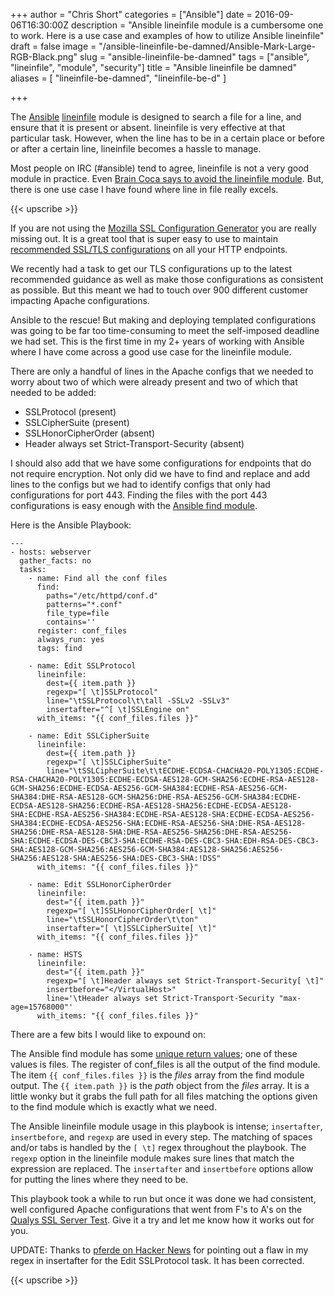 +++
author = "Chris Short"
categories = ["Ansible"]
date = 2016-09-06T16:30:00Z
description = "Ansible lineinfile module is a cumbersome one to work. Here is a use case and examples of how to utilize Ansible lineinfile"
draft = false
image = "/ansible-lineinfile-be-damned/Ansible-Mark-Large-RGB-Black.png"
slug = "ansible-lineinfile-be-damned"
tags = ["ansible", "lineinfile", "module", "security"]
title = "Ansible lineinfile be damned"
aliases = [
  "lineinfile-be-damned",
  "lineinfile-be-d"
]

+++

The [Ansible](/tags/ansible/) [lineinfile](http://docs.ansible.com/ansible/lineinfile_module.html) module is designed to search a file for a line, and ensure that it is present or absent. lineinfile is very effective at that particular task. However, when the line has to be in a certain place or before or after a certain line, lineinfile becomes a hassle to manage.

Most people on IRC (#ansible) tend to agree, lineinfile is not a very good module in practice. Even [Brain Coca says to avoid the lineinfile module](https://groups.google.com/d/msg/ansible-project/vjquGCRcLJc/QEgebch_DQAJ). But, there is one use case I have found where line in file really excels.

{{< upscribe >}}

If you are not using the [Mozilla SSL Configuration Generator](https://mozilla.github.io/server-side-tls/ssl-config-generator/) you are really missing out. It is a great tool that is super easy to use to maintain [recommended SSL/TLS configurations](https://wiki.mozilla.org/Security/Server_Side_TLS#Recommended_configurations) on all your HTTP endpoints.

We recently had a task to get our TLS configurations up to the latest recommended guidance as well as make those configurations as consistent as possible. But this meant we had to touch over 900 different customer impacting Apache configurations.

Ansible to the rescue! But making and deploying templated configurations was going to be far too time-consuming to meet the self-imposed deadline we had set. This is the first time in my 2+ years of working with Ansible where I have come across a good use case for the lineinfile module.

<script async src="//pagead2.googlesyndication.com/pagead/js/adsbygoogle.js"></script>
<!-- chrisshort.net Responsive -->
<ins class="adsbygoogle"
     style="display:block"
     data-ad-client="ca-pub-8972983586873269"
     data-ad-slot="1297095894"
     data-ad-format="auto"></ins>
<script>
   (adsbygoogle = window.adsbygoogle || []).push({});
</script>

There are only a handful of lines in the Apache configs that we needed to worry about two of which were already present and two of which that needed to be added:

* SSLProtocol (present)
* SSLCipherSuite (present)
* SSLHonorCipherOrder (absent)
* Header always set Strict-Transport-Security (absent)

I should also add that we have some configurations for endpoints that do not require encryption. Not only did we have to find and replace and add lines to the configs but we had to identify configs that only had configurations for port 443. Finding the files with the port 443 configurations is easy enough with the [Ansible find module](http://docs.ansible.com/ansible/find_module.html).

<script async src="//pagead2.googlesyndication.com/pagead/js/adsbygoogle.js"></script>
<!-- chrisshort.net Responsive -->
<ins class="adsbygoogle"
     style="display:block"
     data-ad-client="ca-pub-8972983586873269"
     data-ad-slot="1297095894"
     data-ad-format="auto"></ins>
<script>
   (adsbygoogle = window.adsbygoogle || []).push({});
</script>

Here is the Ansible Playbook:

<pre><code class="language-yaml">---
- hosts: webserver
  gather_facts: no
  tasks:
    - name: Find all the conf files
      find:
        paths="/etc/httpd/conf.d"
        patterns="*.conf"
        file_type=file
        contains='<VirtualHost [0-9]{1,3}\.[0-9]{1,3}\.[0-9]{1,3}\.[0-9]{1,3}:443>'
      register: conf_files
      always_run: yes
      tags: find

    - name: Edit SSLProtocol
      lineinfile:
        dest={{ item.path }}
        regexp="[ \t]SSLProtocol"
        line="\tSSLProtocol\t\tall -SSLv2 -SSLv3"
        insertafter="^[ \t]SSLEngine on"
      with_items: "{{ conf_files.files }}"

    - name: Edit SSLCipherSuite
      lineinfile:
        dest={{ item.path }}
        regexp="[ \t]SSLCipherSuite"
        line="\tSSLCipherSuite\t\tECDHE-ECDSA-CHACHA20-POLY1305:ECDHE-RSA-CHACHA20-POLY1305:ECDHE-ECDSA-AES128-GCM-SHA256:ECDHE-RSA-AES128-GCM-SHA256:ECDHE-ECDSA-AES256-GCM-SHA384:ECDHE-RSA-AES256-GCM-SHA384:DHE-RSA-AES128-GCM-SHA256:DHE-RSA-AES256-GCM-SHA384:ECDHE-ECDSA-AES128-SHA256:ECDHE-RSA-AES128-SHA256:ECDHE-ECDSA-AES128-SHA:ECDHE-RSA-AES256-SHA384:ECDHE-RSA-AES128-SHA:ECDHE-ECDSA-AES256-SHA384:ECDHE-ECDSA-AES256-SHA:ECDHE-RSA-AES256-SHA:DHE-RSA-AES128-SHA256:DHE-RSA-AES128-SHA:DHE-RSA-AES256-SHA256:DHE-RSA-AES256-SHA:ECDHE-ECDSA-DES-CBC3-SHA:ECDHE-RSA-DES-CBC3-SHA:EDH-RSA-DES-CBC3-SHA:AES128-GCM-SHA256:AES256-GCM-SHA384:AES128-SHA256:AES256-SHA256:AES128-SHA:AES256-SHA:DES-CBC3-SHA:!DSS"
      with_items: "{{ conf_files.files }}"

    - name: Edit SSLHonorCipherOrder
      lineinfile:
        dest="{{ item.path }}"
        regexp="[ \t]SSLHonorCipherOrder[ \t]"
        line="\tSSLHonorCipherOrder\t\ton"
        insertafter="[ \t]SSLCipherSuite[ \t]"
      with_items: "{{ conf_files.files }}"

    - name: HSTS
      lineinfile:
        dest="{{ item.path }}"
        regexp="[ \t]Header always set Strict-Transport-Security[ \t]"
        insertbefore="&lt;/VirtualHost&gt;"
        line='\tHeader always set Strict-Transport-Security "max-age=15768000"'
      with_items: "{{ conf_files.files }}"</code></pre>

There are a few bits I would like to expound on:

The Ansible find module has some [unique return values](http://docs.ansible.com/ansible/find_module.html#return-values); one of these values is files. The register of conf_files is all the output of the find module. The item `{{ conf_files.files }}` is the *files* array from the find module output. The `{{ item.path }}` is the *path* object from the *files* array. It is a little wonky but it grabs the full path for all files matching the options given to the find module which is exactly what we need.

The Ansible lineinfile module usage in this playbook is intense; `insertafter`, `insertbefore`, and `regexp` are used in every step. The matching of spaces and/or tabs is handled by the `[ \t]` regex throughout the playbook. The `regexp` option in the lineinfile module makes sure lines that match the expression are replaced. The `insertafter` and `insertbefore` options allow for putting the lines where they need to be.

This playbook took a while to run but once it was done we had consistent, well configured Apache configurations that went from F's to A's on the [Qualys SSL Server Test](https://www.ssllabs.com/ssltest/). Give it a try and let me know how it works out for you.

UPDATE: Thanks to [pferde on Hacker News](https://news.ycombinator.com/item?id=12435809) for pointing out a flaw in my regex in insertafter for the Edit SSLProtocol task. It has been corrected.

{{< upscribe >}}